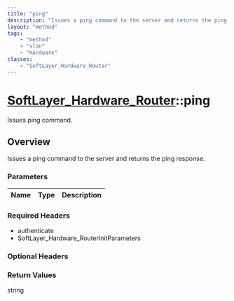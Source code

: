```yaml
---
title: "ping"
description: "Issues a ping command to the server and returns the ping response."
layout: "method"
tags:
    - "method"
    - "sldn"
    - "Hardware"
classes:
    - "SoftLayer_Hardware_Router"
---
```

# [SoftLayer_Hardware_Router](/reference/services/SoftLayer_Hardware_Router)::ping

Issues ping command.


## Overview 
Issues a ping command to the server and returns the ping response. 

### Parameters 
|Name | Type | Description |
| --- | --- | --- |


### Required Headers
* authenticate
* SoftLayer_Hardware_RouterInitParameters

### Optional Headers

### Return Values
string


